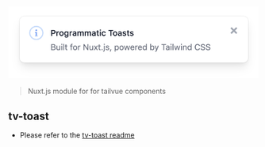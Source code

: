 <p align="center">
  <img src="media/toast.png" width="600" />
</p>

> Nuxt.js module for for tailvue components

## tv-toast
- Please refer to the [tv-toast readme](https://github.com/acidjazz/tv-toast)
